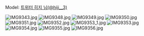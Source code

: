 ﻿---
dddd: 2024.02.17 일페
nickname: 히지
sns_type: x
sns_id: hiji__3
---

<a name="hiji__3"></a>
Model: <a href="https://x.com/hiji__3" target="_blank">트위터 히지 님(@hiji__3)</a>

![IMG9343.jpg](/assets/img/2024/02-17/IMG9343.jpg)
![IMG9348.jpg](/assets/img/2024/02-17/IMG9348.jpg)
![IMG9349.jpg](/assets/img/2024/02-17/IMG9349.jpg)
![IMG9350.jpg](/assets/img/2024/02-17/IMG9350.jpg)
![IMG9351.jpg](/assets/img/2024/02-17/IMG9351.jpg)
![IMG9352.jpg](/assets/img/2024/02-17/IMG9352.jpg)
![IMG9353_1.jpg](/assets/img/2024/02-17/IMG9353_1.jpg)
![IMG9353.jpg](/assets/img/2024/02-17/IMG9353.jpg)
![IMG9354.jpg](/assets/img/2024/02-17/IMG9354.jpg)
![IMG9355.jpg](/assets/img/2024/02-17/IMG9355.jpg)
![IMG9356.jpg](/assets/img/2024/02-17/IMG9356.jpg)